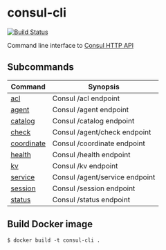 # consul-cli

[![Build Status](https://travis-ci.org/mantl/consul-cli.svg)](https://travis-ci.org/mantl/consul-cli)

Command line interface to [Consul HTTP API](https://consul.io/docs/agent/http.html)

## Subcommands

| Command | Synopsis |
| ------- | -------- |
| [acl](https://github.com/CiscoCloud/consul-cli/wiki/ACL) | Consul /acl endpoint
| [agent](https://github.com/CiscoCloud/consul-cli/wiki/Agent) | Consul /agent endpoint
| [catalog](https://github.com/CiscoCloud/consul-cli/wiki/Catalog) | Consul /catalog endpoint
| [check](https://github.com/CiscoCloud/consul-cli/wiki/Check) | Consul /agent/check endpoint
| [coordinate](https://github.com/CiscoCloud/consul-cli/wiki/Coordinate) | Consul /coordinate endpoint
| [health](https://github.com/CiscoCloud/consul-cli/wiki/Health) | Consul /health endpoint
| [kv](https://github.com/CiscoCloud/consul-cli/wiki/KV) | Consul /kv endpoint
| [service](https://github.com/CiscoCloud/consul-cli/wiki/Service) | Consul /agent/service endpoint
| [session](https://github.com/CiscoCloud/consul-cli/wiki/Session) | Consul /session endpoint
| [status](https://github.com/CiscoCloud/consul-cli/wiki/Status) | Consul /status endpoint

## Build Docker image

```
$ docker build -t consul-cli .
```
